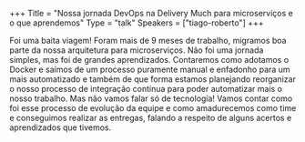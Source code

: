 +++
Title = "Nossa jornada DevOps na Delivery Much para microserviços e o que aprendemos"
Type = "talk"
Speakers = ["tiago-roberto"]
+++

Foi uma baita viagem! Foram mais de 9 meses de trabalho, migramos boa parte da nossa arquitetura para microserviços. Não foi uma jornada simples, mas foi de grandes aprendizados. Contaremos como adotamos o Docker e saímos de um processo puramente manual e enfadonho para um mais automatizado e também de que forma estamos planejando reorganizar o nosso processo de integração contínua para poder automatizar mais o nosso trabalho. 
Mas não vamos falar só de tecnologia! Vamos contar como foi esse processo de evolução da equipe e como amadurecemos como time e conseguimos realizar as entregas, falando a respeito de alguns acertos e aprendizados que tivemos.


